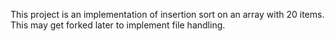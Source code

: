 This project is an implementation of insertion sort on an array with 20 items. This may get forked later to implement file handling.